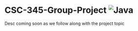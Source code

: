 # CSC-345-Group-Project ![Java](https://img.shields.io/badge/Language-Java-orange)
Desc coming soon as we follow along with the project topic
